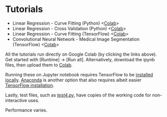 # Tutorials

- Linear Regression - Curve Fitting (Python) <[Colab][part1_colab]>
- Linear Regression - Cross Validation (Python) <[Colab][part2_colab]>
- Linear Regression - Curve Fitting (TensorFlow) <[Colab][part3_colab]>
- Convolutional Neural Network - Medical Image Segmentation (TensorFlow) <[Colab][part4_colab]>

All the tutorials run directly on Google Colab (by clicking the links above). Get started with [Runtime] -> [Run all]. Alternatively, download the ipynb files, then upload them to [Colab](https://colab.research.google.com). 

Running these on Jupyter notebook requires TensorFlow to be [installed locally][tf_install]. [Anaconda][conda_install] is another option that also requires albeit easier [TensorFlow installation][tf_conda]. 

Lastly, test files, such as [*test4.py*](./test4.py), have copies of the working code for non-interactive uses.

Performance varies.


[part1_notebook]: https://github.com/klinge-th/ipmi/blob/dev/tutorials/01-CurveFitting.ipynb
[part1_colab]: https://colab.research.google.com/github/klinge-th/ipmi/blob/dev/tutorials/01-CurveFitting.ipynb

[part2_notebook]: https://github.com/klinge-th/ipmi/blob/dev/tutorials/02-CrossValidation.ipynb
[part2_colab]: https://colab.research.google.com/github/klinge-th/ipmi/blob/dev/tutorials/02-CrossValidation.ipynb

[part3_notebook]: https://github.com/klinge-th/ipmi/blob/dev/tutorials/03-CurveFitting-TensorFlow.ipynb
[part3_colab]: https://colab.research.google.com/github/klinge-th/ipmi/blob/dev/tutorials/03-CurveFitting-TensorFlow.ipynb

[part4_notebook]: https://github.com/klinge-th/ipmi/blob/dev/tutorials/04-ImageSegmentation-TensorFlow.ipynb
[part4_colab]: https://colab.research.google.com/github/klinge-th/ipmi/blob/dev/tutorials/04-ImageSegmentation-TensorFlow.ipynb

[tf_install]: https://www.tensorflow.org/install/
[conda_install]: https://www.anaconda.com/download/
[tf_conda]: https://www.anaconda.com/blog/developer-blog/tensorflow-in-anaconda/
